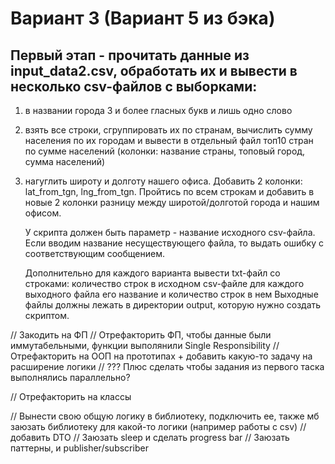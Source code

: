 # Вариант 3 (Вариант 5 из бэка)

## Первый этап - прочитать данные из input_data2.csv, обработать их и вывести в несколько csv-файлов с выборками:
1. в названии города 3 и более гласных букв и лишь одно слово
2. взять все строки, сгруппировать их по странам, вычислить сумму населения по их городам и вывести в отдельный файл топ10 стран по сумме населений (колонки: название страны, топовый город, сумма населений)
3. нагуглить широту и долготу нашего офиса. Добавить 2 колонки: lat_from_tgn, lng_from_tgn. Пройтись по всем строкам и добавить в новые 2 колонки разницу между широтой/долготой города и нашим офисом.

    У скрипта должен быть параметр - название исходного csv-файла. Если вводим название несуществующего файла, то выдать ошибку с соответствующим сообщением.

    Дополнительно для каждого варианта вывести txt-файл со строками:
        количество строк в исходном csv-файле
        для каждого выходного файла его название и количество строк в нем
    Выходные файлы должны лежать в директории output, которую нужно создать скриптом.



// Закодить на ФП
    // Отрефакторить ФП, чтобы данные были иммутабельными, функции выполянили Single Responsibility
// Отрефакторить на ООП на прототипах + добавить какую-то задачу на расширение логики
// ??? Плюс сделать чтобы задания из первого таска выполнялись параллельно?

// Отрефакторить на классы

// Вынести свою общую логику в библиотеку, подключить ее, также мб заюзать библиотеку для какой-то логики (например работы с csv)
// добавить DTO
// Заюзать sleep и сделать progress bar
// Заюзать паттерны, и publisher/subscriber

